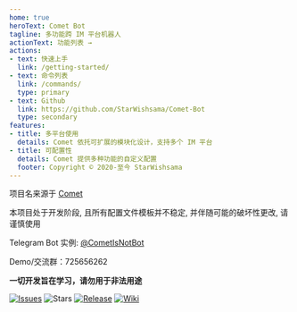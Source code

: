 ```yaml
---
home: true
heroText: Comet Bot
tagline: 多功能跨 IM 平台机器人
actionText: 功能列表 →
actions:
- text: 快速上手
  link: /getting-started/
- text: 命令列表
  link: /commands/
  type: primary
- text: Github
  link: https://github.com/StarWishsama/Comet-Bot
  type: secondary
features:
- title: 多平台使用
  details: Comet 依托可扩展的模块化设计，支持多个 IM 平台
- title: 可配置性
  details: Comet 提供多种功能的自定义配置
  footer: Copyright © 2020-至今 StarWishsama
---
```


项目名来源于 [Comet](https://music.163.com/#/song?id=22717199)

本项目处于开发阶段, 且所有配置文件模板并不稳定, 并伴随可能的破坏性更改, 请谨慎使用

Telegram Bot 实例: [@CometIsNotBot](https://t.me/CometIsNotBot)

Demo/交流群：725656262

**一切开发旨在学习，请勿用于非法用途**

[![Issues](https://img.shields.io/github/issues/StarWishsama/Comet-Bot.svg?style=popout)](https://github.com/StarWishsama/Comet-Bot/issues)
![Stars](https://img.shields.io/github/stars/starwishsama/Comet-Bot)
[![Release](https://img.shields.io/github/v/release/StarWishSama/Comet-Bot?include_prereleases)](https://github.com/StarWishsama/Comet-Bot/releases)
[![Wiki](https://img.shields.io/badge/Wiki-%23000000.svg?style=plastic)](https://github.com/StarWishsama/Comet-Bot/wiki)
